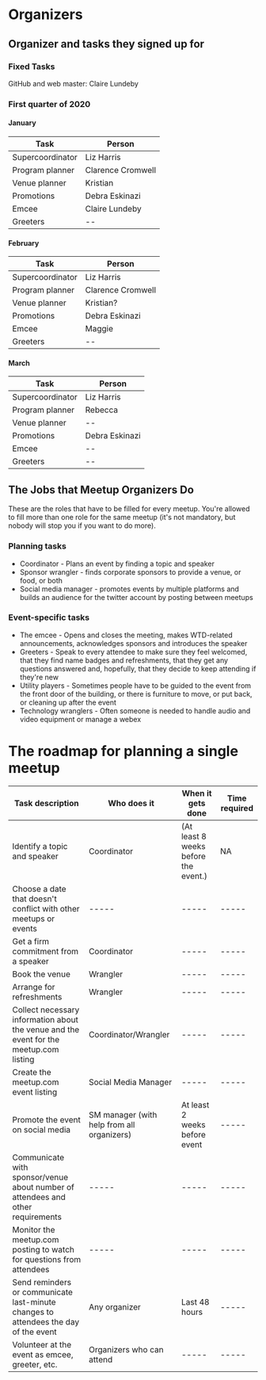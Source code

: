 # Organizers

## Organizer and tasks they signed up for

### Fixed Tasks

GitHub and web master: Claire Lundeby

### First quarter of 2020

#### January

| Task | Person |
|--|--|
|Supercoordinator|Liz Harris|
|Program planner|Clarence Cromwell |
|Venue planner|Kristian |
|Promotions |Debra Eskinazi|
|Emcee|Claire Lundeby|
|Greeters|--|

#### February

| Task | Person |
|--|--|
|Supercoordinator|Liz Harris|
|Program planner|Clarence Cromwell|
|Venue planner|Kristian?|
|Promotions |Debra Eskinazi|
|Emcee|Maggie|
|Greeters|--|

#### March

| Task | Person |
|--|--|
|Supercoordinator|Liz Harris|
|Program planner|Rebecca|
|Venue planner|--|
|Promotions |Debra Eskinazi|
|Emcee|--|
|Greeters|--|

## The Jobs that Meetup Organizers Do

These are the roles that have to be filled for every meetup. You're allowed to fill more than one role for the same meetup (it's not mandatory, but nobody will stop you if you want to do more).


### Planning tasks

* Coordinator - Plans an event by finding a topic and speaker
* Sponsor wrangler - finds corporate sponsors to provide a venue, or food, or both
* Social media manager - promotes events by multiple platforms and builds an audience for the twitter account by posting between meetups

### Event-specific tasks

* The emcee - Opens and closes the meeting, makes WTD-related announcements, acknowledges sponsors and introduces the speaker
* Greeters - Speak to every attendee to make sure they feel welcomed, that they find name badges and refreshments, that they get any questions answered and, hopefully, that they decide to keep attending if they're new
* Utility players - Sometimes people have to be guided to the event from the front door of the building, or there is furniture to move, or put back, or cleaning up after the event
* Technology wranglers - Often someone is needed to handle audio and video equipment or manage a webex

# The roadmap for planning a single meetup

|Task description | Who does it | When it gets done | Time required |
|---------- | ----- | -----| ----- |
| Identify a topic and speaker  | Coordinator | (At least 8 weeks before the event.) | NA |
| Choose a date that doesn't conflict with other meetups or events  | ----- | ----- | ----- |
| Get a firm commitment from a speaker  | Coordinator | ----- | ----- |
| Book the venue  | Wrangler | ----- | ----- |
| Arrange for refreshments  | Wrangler | ----- | ----- |
| Collect necessary information about the venue and the event for the meetup.com listing  | Coordinator/Wrangler | ----- | ----- |
| Create the meetup.com event listing  | Social Media Manager | ----- | ----- |
| Promote the event on social media  | SM manager (with help from all organizers)| At least 2 weeks before event | ----- |
| Communicate with sponsor/venue about number of attendees and other requirements  | ----- | ----- | ----- |
| Monitor the meetup.com posting to watch for questions from attendees  | ----- | ----- | ----- |
| Send reminders or communicate last-minute changes to attendees the day of the event  | Any organizer | Last 48 hours | ----- |
| Volunteer at the event as emcee, greeter, etc.  | Organizers who can attend | ----- | ----- |

